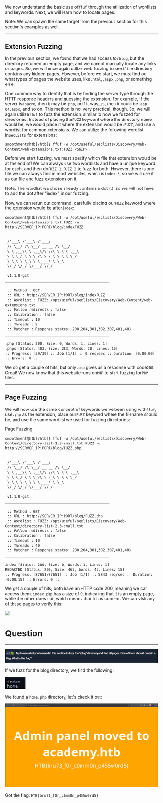 ﻿---
sticker: lucide//code
---
We now understand the basic use of`ffuf` through the utilization of wordlists and keywords. Next, we will learn how to locate pages.

Note: We can spawn the same target from the previous section for this section's examples as well.

---

## Extension Fuzzing

In the previous section, we found that we had access to`/blog`, but the directory returned an empty page, and we cannot manually locate any links or pages. So, we will once again utilize web fuzzing to see if the directory contains any hidden pages. However, before we start, we must find out what types of pages the website uses, like`.html`,`.aspx`,`.php`, or something else.

One common way to identify that is by finding the server type through the HTTP response headers and guessing the extension. For example, if the server is`apache`, then it may be`.php`, or if it was`IIS`, then it could be`.asp` or`.aspx`, and so on. This method is not very practical, though. So, we will again utilize`ffuf` to fuzz the extension, similar to how we fuzzed for directories. Instead of placing the`FUZZ` keyword where the directory name would be, we would place it where the extension would be`.FUZZ`, and use a wordlist for common extensions. We can utilize the following wordlist in`SecLists` for extensions:


```shell-session
smoothment@htb[/htb]$ ffuf -w /opt/useful/seclists/Discovery/Web-Content/web-extensions.txt:FUZZ <SNIP>
```

Before we start fuzzing, we must specify which file that extension would be at the end of! We can always use two wordlists and have a unique keyword for each, and then do`FUZZ_1.FUZZ_2` to fuzz for both. However, there is one file we can always find in most websites, which is`index.*`, so we will use it as our file and fuzz extensions on it.

Note: The wordlist we chose already contains a dot (.), so we will not have to add the dot after "index" in our fuzzing.

Now, we can rerun our command, carefully placing our`FUZZ` keyword where the extension would be after`index`:


```shell-session
smoothment@htb[/htb]$ ffuf -w /opt/useful/seclists/Discovery/Web-Content/web-extensions.txt:FUZZ -u http://SERVER_IP:PORT/blog/indexFUZZ


 /'___\ /'___\ /'___\ 
 /\ \__/ /\ \__/ __ __ /\ \__/ 
 \ \ ,__\\ \ ,__\/\ \/\ \ \ \ ,__\ 
 \ \ \_/ \ \ \_/\ \ \_\ \ \ \ \_/ 
 \ \_\ \ \_\ \ \____/ \ \_\ 
 \/_/ \/_/ \/___/ \/_/ 

 v1.1.0-git
________________________________________________

 :: Method : GET
 :: URL : http://SERVER_IP:PORT/blog/indexFUZZ
 :: Wordlist : FUZZ: /opt/useful/seclists/Discovery/Web-Content/web-extensions.txt
 :: Follow redirects : false
 :: Calibration : false
 :: Timeout : 10
 :: Threads : 5
 :: Matcher : Response status: 200,204,301,302,307,401,403
________________________________________________

.php [Status: 200, Size: 0, Words: 1, Lines: 1]
.phps [Status: 403, Size: 283, Words: 20, Lines: 10]
:: Progress: [39/39] :: Job [1/1] :: 0 req/sec :: Duration: [0:00:00] :: Errors: 0 ::
```

We do get a couple of hits, but only`.php` gives us a response with code`200`. Great! We now know that this website runs on`PHP` to start fuzzing for`PHP` files.

---

## Page Fuzzing

We will now use the same concept of keywords we've been using with`ffuf`, use`.php` as the extension, place our`FUZZ` keyword where the filename should be, and use the same wordlist we used for fuzzing directories:

 Page Fuzzing
```shell-session
smoothment@htb[/htb]$ ffuf -w /opt/useful/seclists/Discovery/Web-Content/directory-list-2.3-small.txt:FUZZ -u http://SERVER_IP:PORT/blog/FUZZ.php


 /'___\ /'___\ /'___\ 
 /\ \__/ /\ \__/ __ __ /\ \__/ 
 \ \ ,__\\ \ ,__\/\ \/\ \ \ \ ,__\ 
 \ \ \_/ \ \ \_/\ \ \_\ \ \ \ \_/ 
 \ \_\ \ \_\ \ \____/ \ \_\ 
 \/_/ \/_/ \/___/ \/_/ 

 v1.1.0-git
________________________________________________

 :: Method : GET
 :: URL : http://SERVER_IP:PORT/blog/FUZZ.php
 :: Wordlist : FUZZ: /opt/useful/seclists/Discovery/Web-Content/directory-list-2.3-small.txt
 :: Follow redirects : false
 :: Calibration : false
 :: Timeout : 10
 :: Threads : 40
 :: Matcher : Response status: 200,204,301,302,307,401,403
________________________________________________

index [Status: 200, Size: 0, Words: 1, Lines: 1]
REDACTED [Status: 200, Size: 465, Words: 42, Lines: 15]
:: Progress: [87651/87651] :: Job [1/1] :: 5843 req/sec :: Duration: [0:00:15] :: Errors: 0 ::
```

We get a couple of hits; both have an HTTP code 200, meaning we can access them. `index.php` has a size of 0, indicating that it is an empty page, while the other does not, which means that it has content. We can visit any of these pages to verify this:

 ![](https://academy.hackthebox.com/storage/modules/54/web_fnb_login.jpg)


# Question
---

![Pasted image 20250129143449.png](../../../../IMAGES/Pasted%20image%2020250129143449.png)

If we fuzz for the blog directory, we find the following:

![Pasted image 20250129143734.png](../../../../IMAGES/Pasted%20image%2020250129143734.png)

We found a `home.php` directory, let's check it out:

![Pasted image 20250129143814.png](../../../../IMAGES/Pasted%20image%2020250129143814.png)

Got the flag: `HTB{bru73_f0r_c0mm0n_p455w0rd5}`




